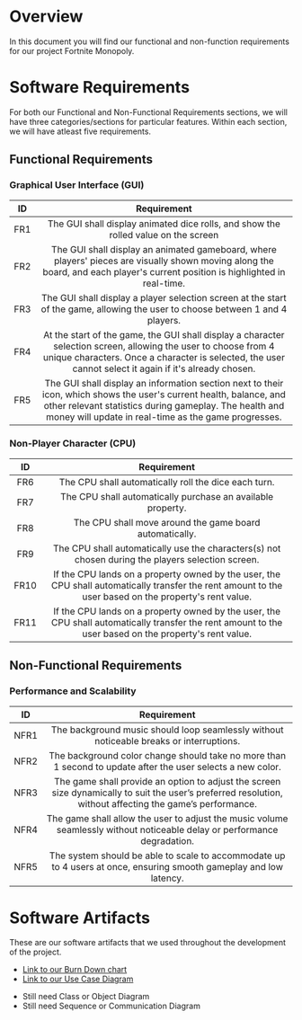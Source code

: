 # Overview
In this document you will find our functional and non-function requirements for our project Fortnite Monopoly.

# Software Requirements
For both our Functional and Non-Functional Requirements sections, we will have three categories/sections for particular features. Within each section, we will have atleast five requirements.

## Functional Requirements
### Graphical User Interface (GUI)
| ID | Requirement |
| :-------------: | :----------: |
| FR1| The GUI shall display animated dice rolls, and show the rolled value on the screen
| FR2| The GUI shall display an animated gameboard, where players' pieces are visually shown moving along the board, and each player's current position is highlighted in real-time.
| FR3| The GUI shall display a player selection screen at the start of the game, allowing the user to choose between 1 and 4 players.
| FR4|At the start of the game, the GUI shall display a character selection screen, allowing the user to choose from 4 unique characters. Once a character is selected, the user cannot select it again if it's already chosen.
| FR5| The GUI shall display an information section next to their icon, which shows the user's current health, balance, and other relevant statistics during gameplay. The health and money will update in real-time as the game progresses.
### Non-Player Character (CPU)
| ID | Requirement |
| :-------------: | :----------: |
| FR6| The CPU shall automatically roll the dice each turn.
| FR7| The CPU shall automatically purchase an available property.
| FR8| The CPU shall move around the game board automatically.
| FR9 |The CPU shall automatically use the characters(s) not chosen during the players selection screen.
| FR10|If the CPU lands on a property owned by the user, the CPU shall automatically transfer the rent amount to the user based on the property's rent value.
| FR11| If the CPU lands on a property owned by the user, the CPU shall automatically transfer the rent amount to the user based on the property's rent value.

## Non-Functional Requirements
### Performance and Scalability
| ID | Requirement |
| :-------------: | :----------: |
| NFR1 |The background music should loop seamlessly without noticeable breaks or interruptions.|
| NFR2 | The background color change should take no more than 1 second to update after the user selects a new color.|
| NFR3 | The game shall provide an option to adjust the screen size dynamically to suit the user’s preferred resolution, without affecting the game’s performance. |
| NFR4 | The game shall allow the user to adjust the music volume seamlessly without noticeable delay or performance degradation.|
| NFR5 | The system should be able to scale to accommodate up to 4 users at once, ensuring smooth gameplay and low latency.|

# Software Artifacts
These are our software artifacts that we used throughout the development of the project.
* [Link to our Burn Down chart](BurnDown.pdf)
* [Link to our Use Case Diagram](Loot-Lakers/artifacts/use_case_diagram/use_case_diagram.jpeg)
- Still need Class or Object Diagram
- Still need Sequence or Communication Diagram

